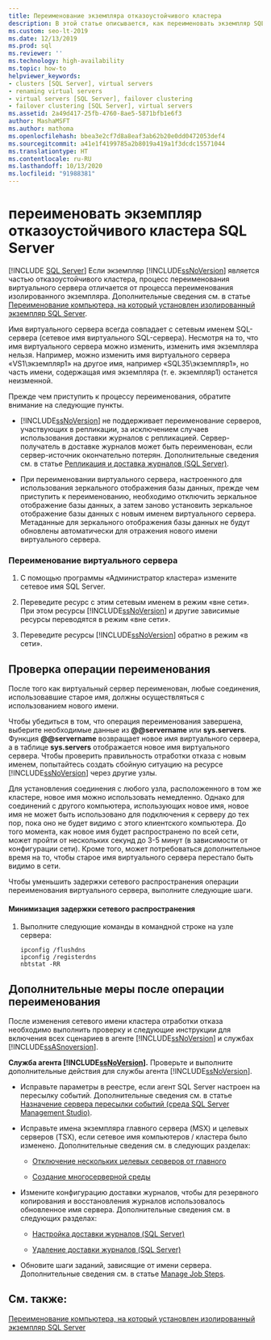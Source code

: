 ```yaml
---
title: Переименование экземпляра отказоустойчивого кластера
description: В этой статье описывается, как переименовать экземпляр SQL Server, являющийся частью отказоустойчивого кластера. Эта операция отличается от переименования изолированного экземпляра.
ms.custom: seo-lt-2019
ms.date: 12/13/2019
ms.prod: sql
ms.reviewer: ''
ms.technology: high-availability
ms.topic: how-to
helpviewer_keywords:
- clusters [SQL Server], virtual servers
- renaming virtual servers
- virtual servers [SQL Server], failover clustering
- failover clustering [SQL Server], virtual servers
ms.assetid: 2a49d417-25fb-4760-8ae5-5871bfb1e6f3
author: MashaMSFT
ms.author: mathoma
ms.openlocfilehash: bbea3e2cf7d8a8eaf3ab62b20e0dd0472053def4
ms.sourcegitcommit: a41e1f4199785a2b8019a419a1f3dcdc15571044
ms.translationtype: HT
ms.contentlocale: ru-RU
ms.lasthandoff: 10/13/2020
ms.locfileid: "91988381"
---
```

# <a name="rename-a-sql-server-failover-cluster-instance"></a>переименовать экземпляр отказоустойчивого кластера SQL Server
[!INCLUDE [SQL Server](../../../includes/applies-to-version/sqlserver.md)]
  Если экземпляр [!INCLUDE[ssNoVersion](../../../includes/ssnoversion-md.md)] является частью отказоустойчивого кластера, процесс переименования виртуального сервера отличается от процесса переименования изолированного экземпляра. Дополнительные сведения см. в статье [Переименование компьютера, на который установлен изолированный экземпляр SQL Server](../../../database-engine/install-windows/rename-a-computer-that-hosts-a-stand-alone-instance-of-sql-server.md).  
  
 Имя виртуального сервера всегда совпадает с сетевым именем SQL-сервера (сетевое имя виртуального SQL-сервера). Несмотря на то, что имя виртуального сервера можно изменить, изменить имя экземпляра нельзя. Например, можно изменить имя виртуального сервера «VS1\экземпляр1» на другое имя, например «SQL35\экземпляр1», но часть имени, содержащая имя экземпляра (т. е. экземпляр1) останется неизменной.  
  
 Прежде чем приступить к процессу переименования, обратите внимание на следующие пункты.  
  
-   [!INCLUDE[ssNoVersion](../../../includes/ssnoversion-md.md)] не поддерживает переименование серверов, участвующих в репликации, за исключением случаев использования доставки журналов с репликацией. Сервер-получатель в доставке журналов может быть переименован, если сервер-источник окончательно потерян. Дополнительные сведения см. в статье [Репликация и доставка журналов (SQL Server)](../../../database-engine/log-shipping/log-shipping-and-replication-sql-server.md).  
  
-   При переименовании виртуального сервера, настроенного для использования зеркального отображения базы данных, прежде чем приступить к переименованию, необходимо отключить зеркальное отображение базы данных, а затем заново установить зеркальное отображение базы данных с новым именем виртуального сервера. Метаданные для зеркального отображения базы данных не будут обновлены автоматически для отражения нового имени виртуального сервера.  
  
### <a name="to-rename-a-virtual-server"></a>Переименование виртуального сервера  
  
1.  С помощью программы «Администратор кластера» измените сетевое имя SQL Server.  
  
2.  Переведите ресурс с этим сетевым именем в режим «вне сети». При этом ресурсы [!INCLUDE[ssNoVersion](../../../includes/ssnoversion-md.md)] и другие зависимые ресурсы переводятся в режим «вне сети».  
  
3.  Переведите ресурсы [!INCLUDE[ssNoVersion](../../../includes/ssnoversion-md.md)] обратно в режим «в сети».  
  
## <a name="verify-the-renaming-operation"></a>Проверка операции переименования  
 После того как виртуальный сервер переименован, любые соединения, использовавшие старое имя, должны осуществляться с использованием нового имени.  
  
 Чтобы убедиться в том, что операция переименования завершена, выберите необходимые данные из **@@servername** или **sys.servers**. Функция **@@servername** возвращает новое имя виртуального сервера, а в таблице **sys.servers** отображается новое имя виртуального сервера. Чтобы проверить правильность отработки отказа с новым именем, попытайтесь создать сбойную ситуацию на ресурсе [!INCLUDE[ssNoVersion](../../../includes/ssnoversion-md.md)] через другие узлы.  
  
 Для установления соединения с любого узла, расположенного в том же кластере, новое имя можно использовать немедленно. Однако для соединений с другого компьютера, использующих новое имя, новое имя не может быть использовано для подключения к серверу до тех пор, пока оно не будет видимо с этого клиентского компьютера. До того момента, как новое имя будет распространено по всей сети, может пройти от нескольких секунд до 3-5 минут (в зависимости от конфигурации сети). Кроме того, может потребоваться дополнительное время на то, чтобы старое имя виртуального сервера перестало быть видимо в сети.  
  
 Чтобы уменьшить задержки сетевого распространения операции переименования виртуального сервера, выполните следующие шаги.  
  
#### <a name="to-minimize-network-propagation-delay"></a>Минимизация задержки сетевого распространения  
  
1.  Выполните следующие команды в командной строке на узле сервера:  
  
    ```  
    ipconfig /flushdns  
    ipconfig /registerdns  
    nbtstat -RR  
    ```  
  
## <a name="additional-considerations-after-the-renaming-operation"></a>Дополнительные меры после операции переименования  
 После изменения сетевого имени кластера отработки отказа необходимо выполнить проверку и следующие инструкции для включения всех сценариев в агенте [!INCLUDE[ssNoVersion](../../../includes/ssnoversion-md.md)] и службах [!INCLUDE[ssASnoversion](../../../includes/ssasnoversion-md.md)].  
  
 **Служба агента [!INCLUDE[ssNoVersion](../../../includes/ssnoversion-md.md)].** Проверьте и выполните дополнительные действия для службы агента [!INCLUDE[ssNoVersion](../../../includes/ssnoversion-md.md)].  
  
-   Исправьте параметры в реестре, если агент SQL Server настроен на пересылку событий. Дополнительные сведения см. в статье [Назначение сервера пересылки событий (среда SQL Server Management Studio)](../../../ssms/agent/designate-an-events-forwarding-server-sql-server-management-studio.md).  
  
-   Исправьте имена экземпляра главного сервера (MSX) и целевых серверов (TSX), если сетевое имя компьютеров / кластера было изменено. Дополнительные сведения см. в следующих разделах:  
  
    -   [Отключение нескольких целевых серверов от главного](../../../ssms/agent/defect-multiple-target-servers-from-a-master-server.md)  
  
    -   [Создание многосерверной среды](../../../ssms/agent/create-a-multiserver-environment.md)  
  
-   Измените конфигурацию доставки журналов, чтобы для резервного копирования и восстановления журналов использовалось обновленное имя сервера. Дополнительные сведения см. в следующих разделах:  
  
    -   [Настройка доставки журналов (SQL Server)](../../../database-engine/log-shipping/configure-log-shipping-sql-server.md)  
  
    -   [Удаление доставки журналов (SQL Server)](../../../database-engine/log-shipping/remove-log-shipping-sql-server.md)  
  
-   Обновите шаги заданий, зависящие от имени сервера. Дополнительные сведения см. в статье [Manage Job Steps](../../../ssms/agent/manage-job-steps.md).  
  
## <a name="see-also"></a>См. также:  
 [Переименование компьютера, на который установлен изолированный экземпляр SQL Server](../../../database-engine/install-windows/rename-a-computer-that-hosts-a-stand-alone-instance-of-sql-server.md)  
  
